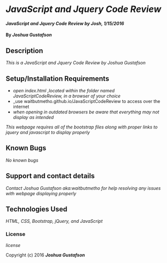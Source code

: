 # _JavaScript and Jquery Code Review_

#### _JavaScript and Jquery Code Review by Josh, 1/15/2016_

#### By _**Joshua Gustafson**_

## Description

_This is a JavaScript and Jquery Code Review by Joshua Gustafson_

## Setup/Installation Requirements

* _open index.html ,located within the folder named JavaScriptCodeReview, in a browser of your choice_
* _use waitbutmetho.github.io/JavaScriptCodeReview to access over the internet
* _when opening in outdated browsers be aware that everything may not display as intended_

_This webpage requires all of the bootstrap files along with proper links to jquery and javascript to display properly_

## Known Bugs

_No known bugs_

## Support and contact details

_Contact Joshua Gustafson aka:waitbutmetho for help resolving any issues with webpage displaying properly_

## Technologies Used

_HTML, CSS, Bootstrap, jQuery, and JavaScript_

### License

*license*

Copyright (c) 2016 **_Joshua Gustafson_**
